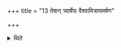 +++
title = "13 तेषान् त्र्यार्षेयः वैश्वामित्राघमर्षण"

+++

<details><summary>थिते</summary>

तेषां त्र्यार्षेयः । वैश्वामित्राघमर्षण कौशिकेति । कुशिकवदघमर्षणवद्विश्वामित्रवदिति १३
</details>
